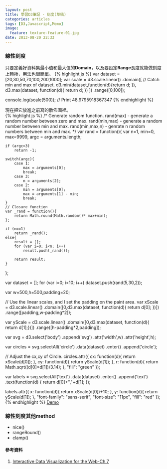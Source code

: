 ```yaml
---
layout: post
title: 學習D3筆記 - 刻度(草稿)
categories: articles
tags: [D3,Javascript,Memo]
image:
  feature: texture-feature-01.jpg
date: 2013-08-20 22:33
---
```

### 線性刻度
只要定義好資料集最小值和最大值的**Domain**，以及要設定**Range**長度就能做刻度上轉換，用法也很簡單。
{% highlight js %}
var dataset = [20,30,50,70,100,200,1000];
var scale = d3.scale.linear()
	.domain([
		// Catch min and max of dataset.
		d3.min(dataset,function(d){return d; }),
		d3.max(dataset, function(d){ return d; })
	])
	.range([0,100]);
	
console.log(scale(500));	// Print 48.9795918367347
{% endhighlight %}

現在把它放進之前寫的散佈圖裡。  
{% highlight js %}
/*
	Generate random function.
	rand(max) - generate a random number between zero and max.
	rand(min,max) - generate a random number between min and max.
	rand(min,max,n) - genrate n random numbers between min and max.
*/
var rand = function(){
	var n=1, min=0, max=9999, argc = arguments.length;
	
	if (argc>3)
		return -1;
		
	switch(argc){
		case 1:
			max = arguments[0];
			break;
		case 3:
			n = arguments[2];
		case 2:
			min = arguments[0];
			max = arguments[1] - min;
			break;
	}
	// Closure function
	var _rand = function(){
		return Math.round(Math.random()* max+min);
	};
	
	if (n==1)
		return _rand();
	else{
		result = [];
		for (var i=0; i<n; i++)
			result.push(_rand());
		
		return result;
	}
};

var dataset = [];
for (var i=0; i<10; i++)
	dataset.push(rand(5,30,2));

var w=500,h=500,padding=20;

// Use the linear scales, and I set the padding on the paint area.
var xScale = d3.scale.linear()
	.domain([0,d3.max(dataset, function(d){ return d[0]; })])
	.range([padding,w-padding*2]);

var yScale = d3.scale.linear()
	.domain([0,d3.max(dataset, function(d){ return d[1];})])
	.range([h-padding*2,padding]);

var svg = d3.select('body')
	.append('svg')
	.attr('width',w)
	.attr('height',h);

var circles = svg.selectAll('circle')
	.data(dataset)
	.enter()
	.append('circle');

// Adjust the cx,cy of Circle.
circles.attr({
	cx:		function(d){ return xScale(d[0]); },
	cy:		function(d){ return yScale(d[1]); },
	r:		function(d){ return Math.sqrt((d[0]*d[1])/3.14); },
	"fill":	"green"
});

var labels = svg.selectAll('text')
	.data(dataset)
	.enter()
	.append('text')
	.text(function(d) { return d[0]+","+d[1]; });

labels.attr({
	x:		function(d){ return xScale(d[0])+10; },
	y:		function(d){ return yScale(d[1]); },
	"font-family":	"sans-serif",
	"font-size":	"11px",
	"fill":		"red"
});
{% endhighlight %}
[Demo](http://bit.ly/18ILD6b)
### 線性刻度其他method
* nice()
* rangeRound()
* clamp()

#### 參考資料
1. [Interactive Data Visualization for the Web-Ch.7](http://bit.ly/12nBOK2)
